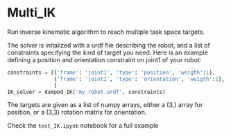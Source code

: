 # Multi_IK

Run inverse kinematic algorithm to reach multiple task space targets.

The solver is initalized with a urdf file describing the robot, and a list of constraints specifying the kind of target you need.
Here is an example defining a position and orientation constraint on joint1 of your robot:

``` python
constraints = [{'frame': 'joint1', 'type': 'position', 'weigth':1},
               {'frame': 'joint1', 'type': 'orientation', 'weigth':1},
               ]
IK_solver = damped_IK('my_robot.urdf', constraints)
```

The targets are given as a list of numpy arrays, either a (3,) array for position, or a (3,3) rotation matrix for orientation.

Check the `test_IK.ipynb` notebook for a full example
